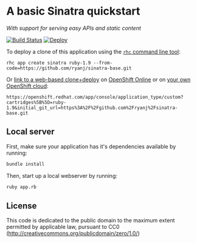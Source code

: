 # A basic Sinatra quickstart 
*With support for serving easy APIs and static content*

[![Build Status](http://img.shields.io/travis/ryanj/sinatra-base.svg)](https://travis-ci.org/ryanj/sinatra-base) [![Deploy](https://img.shields.io/badge/Launch_on-OpenShift-brightgreen.svg)](https://openshift.redhat.com/app/console/application_type/custom?cartridges%5B%5D=ruby&initial_git_url=https%3A%2F%2Fgithub.com%2Fryanj%2Fsinatra-base.git&name=sinatra)

To deploy a clone of this application using the [`rhc` command line tool](http://rubygems.org/gems/rhc):

    rhc app create sinatra ruby-1.9 --from-code=https://github.com/ryanj/sinatra-base.git
    
Or [link to a web-based clone+deploy](https://openshift.redhat.com/app/console/application_type/custom?cartridges%5B%5D=ruby-1.9&initial_git_url=https%3A%2F%2Fgithub.com%2Fryanj%2Fsinatra-base.git) on [OpenShift Online](http://OpenShift.com) or on [your own OpenShift cloud](http://openshift.github.io): 

    https://openshift.redhat.com/app/console/application_type/custom?cartridges%5B%5D=ruby-1.9&initial_git_url=https%3A%2F%2Fgithub.com%2Fryanj%2Fsinatra-base.git

## Local server
First, make sure your application has it's dependencies available by running:
```bash
bundle install
```

Then, start up a local webserver by running:

```bash
ruby app.rb
```

## License
This code is dedicated to the public domain to the maximum extent permitted by applicable law, pursuant to CC0 (http://creativecommons.org/publicdomain/zero/1.0/)
